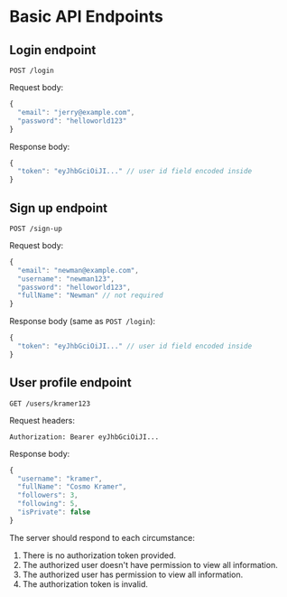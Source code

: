 # Basic API Endpoints

## Login endpoint

`POST /login`

Request body:

```javascript
{
  "email": "jerry@example.com",
  "password": "helloworld123"
}
```

Response body:

```javascript
{
  "token": "eyJhbGciOiJI..." // user id field encoded inside
}
```

## Sign up endpoint

`POST /sign-up`

Request body:

```javascript
{
  "email": "newman@example.com",
  "username": "newman123",
  "password": "helloworld123",
  "fullName": "Newman" // not required
}
```

Response body (same as `POST /login`):

```javascript
{
  "token": "eyJhbGciOiJI..." // user id field encoded inside
}
```

## User profile endpoint

`GET /users/kramer123`

Request headers:

```
Authorization: Bearer eyJhbGciOiJI...
```

Response body:

```javascript
{
  "username": "kramer",
  "fullName": "Cosmo Kramer",
  "followers": 3,
  "following": 5,
  "isPrivate": false
}
```

The server should respond to each circumstance:

1. There is no authorization token provided.
2. The authorized user doesn't have permission to view all information.
3. The authorized user has permission to view all information.
4. The authorization token is invalid.
